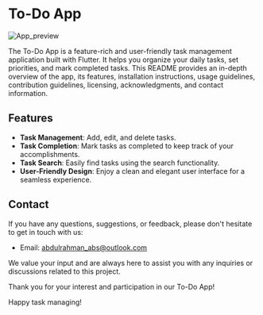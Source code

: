 # To-Do App

![App_preview](https://github.com/abdulrahmanabs/ToDo_App/assets/58333909/4f477712-9112-41e6-908a-10305320f6c0)

The To-Do App is a feature-rich and user-friendly task management application built with Flutter. It helps you organize your daily tasks, set priorities, and mark completed tasks. This README provides an in-depth overview of the app, its features, installation instructions, usage guidelines, contribution guidelines, licensing, acknowledgments, and contact information.

## Features

- **Task Management**: Add, edit, and delete tasks.
- **Task Completion**: Mark tasks as completed to keep track of your accomplishments.
- **Task Search**: Easily find tasks using the search functionality.
- **User-Friendly Design**: Enjoy a clean and elegant user interface for a seamless experience.


## Contact

If you have any questions, suggestions, or feedback, please don't hesitate to get in touch with us:

- Email: abdulrahman_abs@outlook.com

We value your input and are always here to assist you with any inquiries or discussions related to this project.

Thank you for your interest and participation in our To-Do App!

Happy task managing!
